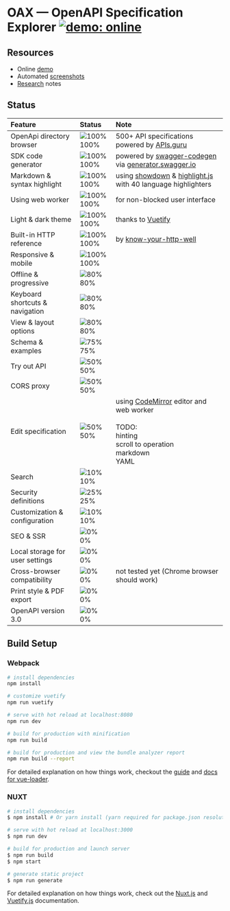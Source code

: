 # OAX &mdash; OpenAPI Specification Explorer [![demo: online](https://img.shields.io/badge/demo-online-brightgreen.svg?style=flat-square)](https://darosh.github.io/oax/)

## Resources

* Online [demo](https://darosh.github.io/oax/)
* Automated [screenshots](./doc/screenshots/README.md)
* [Research](./doc/RESEARCH.md) notes

## Status

Feature|Status|Note
:---|:---|:---
OpenApi directory browser|![100%](https://placehold.it/12/44cc11?text=+) 100%| 500+ API specifications powered by [APIs.guru](https://apis.guru/openapi-directory/)
SDK code generator|![100%](https://placehold.it/12/44cc11?text=+) 100%| powered by [swagger-codegen](https://github.com/swagger-api/swagger-codegen) via [generator.swagger.io](https://generator.swagger.io/) 
Markdown & syntax highlight|![100%](https://placehold.it/12/44cc11?text=+) 100%| using [showdown](https://github.com/showdownjs/showdown) & [highlight.js](https://highlightjs.org/) with 40 language highlighters 
Using web worker|![100%](https://placehold.it/12/44cc11?text=+) 100%| for non-blocked user interface
Light & dark theme|![100%](https://placehold.it/12/44cc11?text=+) 100%| thanks to [Vuetify](https://vuetifyjs.com/)
Built-in HTTP reference|![100%](https://placehold.it/12/44cc11?text=+) 100%| by [know-your-http-well](https://github.com/for-GET/know-your-http-well) 
Responsive & mobile|![100%](https://placehold.it/12/44cc11?text=+) 100%|  
Offline & progressive|![80%](https://placehold.it/12/44cc11?text=+) 80%| 
Keyboard shortcuts & navigation|![80%](https://placehold.it/12/44cc11?text=+) 80%|
View & layout options|![80%](https://placehold.it/12/44cc11?text=+) 80%| 
Schema & examples|![75%](https://placehold.it/12/dfb317?text=+) 75%| 
Try out API|![50%](https://placehold.it/12/dfb317?text=+) 50%| 
CORS proxy|![50%](https://placehold.it/12/dfb317?text=+) 50%| 
Edit specification|![50%](https://placehold.it/12/dfb317?text=+) 50%| using [CodeMirror](http://codemirror.net/) editor and web worker<br><br>TODO:<br>hinting<br>scroll to operation<br>markdown<br>YAML
Search|![10%](https://placehold.it/12/dfb317?text=+) 10%| 
Security definitions|![25%](https://placehold.it/12/e05d44?text=+) 25%| 
Customization & configuration|![10%](https://placehold.it/12/e05d44?text=+) 10%| 
SEO & SSR|![0%](https://placehold.it/12/e05d44?text=+) 0%| 
Local storage for user settings|![0%](https://placehold.it/12/e05d44?text=+) 0%| 
Cross-browser compatibility|![0%](https://placehold.it/12/e05d44?text=+) 0%| not tested yet (Chrome browser should work) 
Print style & PDF export|![0%](https://placehold.it/12/e05d44?text=+) 0%|
OpenAPI version 3.0|![0%](https://placehold.it/12/e05d44?text=+) 0%|

## Build Setup

### Webpack

``` bash
# install dependencies
npm install

# customize vuetify
npm run vuetify

# serve with hot reload at localhost:8080
npm run dev

# build for production with minification
npm run build

# build for production and view the bundle analyzer report
npm run build --report
```

For detailed explanation on how things work, checkout the [guide](http://vuejs-templates.github.io/webpack/) and [docs for vue-loader](http://vuejs.github.io/vue-loader).

### NUXT

``` bash
# install dependencies
$ npm install # Or yarn install (yarn required for package.json resolutions)

# serve with hot reload at localhost:3000
$ npm run dev

# build for production and launch server
$ npm run build
$ npm start

# generate static project
$ npm run generate
```

For detailed explanation on how things work, check out the [Nuxt.js](https://github.com/nuxt/nuxt.js) and [Vuetify.js](https://vuetifyjs.com/) documentation.
